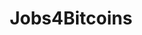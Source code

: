 ---
title: Jobs4Bitcoins
crosslinks:
- Bitcoin
- CryptoTrade
- todayilearned
- SLRep
- ShadowBan
- dogecoin
- Shadowcash
- Iota
- freelance_forhire
- phoneverification
- GalaxyS7
- signupsforpay
- conspiracy
- testimonials
---